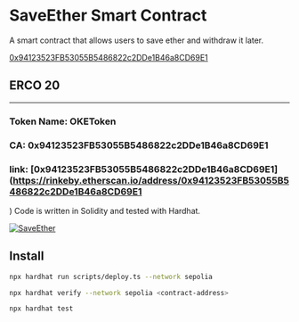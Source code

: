 # SaveEther Smart Contract

A smart contract that allows users to save ether and withdraw it later.

[0x94123523FB53055B5486822c2DDe1B46a8CD69E1](https://sepolia.etherscan.io/address/0x94123523FB53055B5486822c2DDe1B46a8CD69E1)

## ERCO 20

---

### Token Name: OKEToken

### CA: 0x94123523FB53055B5486822c2DDe1B46a8CD69E1

### link: [0x94123523FB53055B5486822c2DDe1B46a8CD69E1](<https://rinkeby.etherscan.io/address/0x94123523FB53055B5486822c2DDe1B46a8CD69E1>

)
Code is written in Solidity and tested with Hardhat.

[![SaveEther](images/save-ether.png)](https://res.cloudinary.com/oluwatobiloba/image/upload/v1707992752/Screenshot_2024-02-15_at_11.21.40_ktzo6t.png)

## Install

```bash
npx hardhat run scripts/deploy.ts --network sepolia
```

```bash
npx hardhat verify --network sepolia <contract-address>
```

```bash
npx hardhat test
```

